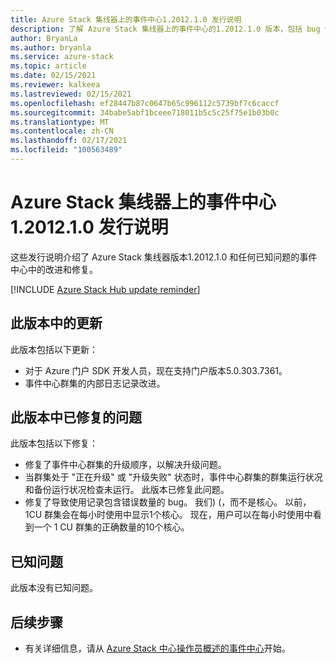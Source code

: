 ```yaml
---
title: Azure Stack 集线器上的事件中心1.2012.1.0 发行说明
description: 了解 Azure Stack 集线器上的事件中心的1.2012.1.0 版本，包括 bug 修复、功能以及如何安装更新。
author: BryanLa
ms.author: bryanla
ms.service: azure-stack
ms.topic: article
ms.date: 02/15/2021
ms.reviewer: kalkeea
ms.lastreviewed: 02/15/2021
ms.openlocfilehash: ef28447b87c0647b65c996112c5739bf7c6caccf
ms.sourcegitcommit: 34babe5abf1bceee718011b5c5c25f75e1b03b0c
ms.translationtype: MT
ms.contentlocale: zh-CN
ms.lasthandoff: 02/17/2021
ms.locfileid: "100563489"
---
```

# <a name="event-hubs-on-azure-stack-hub-1201210-release-notes"></a>Azure Stack 集线器上的事件中心1.2012.1.0 发行说明

这些发行说明介绍了 Azure Stack 集线器版本1.2012.1.0 和任何已知问题的事件中心中的改进和修复。 

[!INCLUDE [Azure Stack Hub update reminder](../includes/event-hubs-hub-update-banner.md)]

## <a name="updates-in-this-release"></a>此版本中的更新

此版本包括以下更新：

- 对于 Azure 门户 SDK 开发人员，现在支持门户版本5.0.303.7361。
- 事件中心群集的内部日志记录改进。

## <a name="issues-fixed-in-this-release"></a>此版本中已修复的问题

此版本包括以下修复：

- 修复了事件中心群集的升级顺序，以解决升级问题。
- 当群集处于 "正在升级" 或 "升级失败" 状态时，事件中心群集的群集运行状况和备份运行状况检查未运行。 此版本已修复此问题。
- 修复了导致使用记录包含错误数量的 bug。 我们)  (，而不是核心。 以前，1CU 群集会在每小时使用中显示1个核心。 现在，用户可以在每小时使用中看到一个 1 CU 群集的正确数量的10个核心。

## <a name="known-issues"></a>已知问题 

此版本没有已知问题。

## <a name="next-steps"></a>后续步骤

- 有关详细信息，请从 [Azure Stack 中心操作员概述的事件中心](event-hubs-rp-overview.md)开始。

